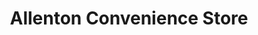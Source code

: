 ---
title: "Allenton Convenience Store"
url: /derby/allenton-convenience-store/
shop: Lebensmittel
---